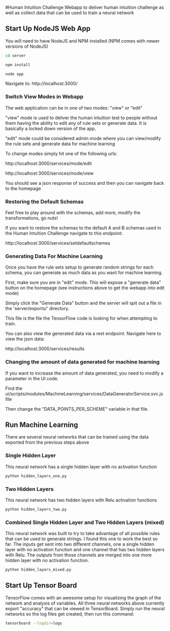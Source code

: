 #Human Intuition Challenge
Webapp to deliver human intuition challenge as well as collect data that can be used to train a neural network

## Start Up NodeJS Web App

You will need to have NodeJS and NPM installed (NPM comes with newer versions of NodeJS)

```bash
cd server
```

```bash
npm install
```

```bash
node app
```

Navigate to: http://localhost:3000/


### Switch View Modes in Webapp

The web application can be in one of two modes: "view" or "edit"

"view" mode is used to deliver the human intuition test to people without them having the ability to edit any of rule sets or generate data. It is basically a locked down version of the app.

"edit" mode could be considered admin mode where you can view/modify the rule sets and generate data for machine learning

To change modes simply hit one of the following urls:

http://localhost:3000/services/mode/edit

http://localhost:3000/services/mode/view

You should see a json response of success and then you can navigate back to the homepage


### Restoring the Default Schemas

Feel free to play around with the schemas, add more, modify the transformations, go nuts!

If you want to restore the schemas to the default A and B schemas used in the Human Intuition Challenge navigate to this endpoint:

http://localhost:3000/services/setdefaultschemes


### Generating Data For Machine Learning

Once you have the rule sets setup to generate random strings for each schema, you can generate as much data as you want for machine learning.

First, make sure you are in "edit" mode. This will expose a "generate data" button on the homepage (see instructions above to get the webapp into edit mode)

Simply click the "Generate Data" button and the server will spit out a file in the 'server/exports/' directory.

This file is the file the TensorFlow code is looking for when attempting to train.

You can also view the generated data via a rest endpoint. Navigate here to view the json data:

http://localhost:3000/services/results


### Changing the amount of data generated for machine learning

If you want to increase the amount of data generated, you need to modify a parameter in the UI code.

Find the ui/scripts/modules/MachineLearning/services/DataGeneratorService.svc.js file

Then change the "DATA_POINTS_PER_SCHEME" variable in that file.


## Run Machine Learning

There are several neural networks that can be trained using the data exported from the previous steps above

### Single Hidden Layer

This neural network has a single hidden layer with no activation function

```bash
python hidden_layers_one.py
```

### Two Hidden Layers

This neural network has two hidden layers with Relu activation functions

```bash
python hidden_layers_two.py
```

### Combined Single Hidden Layer and Two Hidden Layers (mixed)

This neural network was built to try to take advantage of all possible rules that can be used to generate strings. I found this one to work the best so far. The inputs get sent into two different channels, one a single hidden layer with no activation function and one channel that has two hidden layers with Relu. The outputs from those channels are merged into one more hidden layer with no activation function.

```bash
python hidden_layers_mixed.py
```


## Start Up Tensor Board

TensorFlow comes with an awesome setup for visualizing the graph of the network and analysis of variables. All three neural networks above currently export "accuracy" that can be viewed in TensorBoard. Simply run the neural networks so the log files get created, then run this command:

```bash
tensorboard --logdir=logs
```




